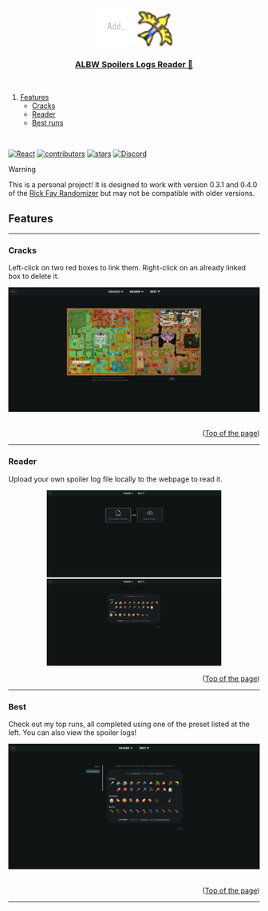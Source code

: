 <a name="readme-top"></a>

<div align="center">
  <img src="src/assets/logo.png" alt="Logo" width="80" height="80">
  <img src="src/assets/images/items/bow_light.png" alt="Bow" width=70>
  <a href="https://firedrox.github.io/albw/">
    <h3 align="center">ALBW Spoilers Logs Reader 📄</h3>
  </a>
</div>

<br />

<ol>
  <li>
    <a href="#features">Features</a>
    <ul>
      <li><a href="#cracks">Cracks</a></li>
      <li><a href="#reader">Reader</a></li>
      <li><a href="#best">Best runs</a></li>
    </ul>
  </li>
</ol>

<br />

[![React][React.js]][React-url]
[![contributors][contributors-shield]][contributors-url]
[![stars][stars-icon]][stars-url]
[![Discord][discord-icon]][discord-url]

> [!WARNING]
> This is a personal project! It is designed to work with version 0.3.1 and 0.4.0 of the [Rick Fay Randomizer](https://github.com/rickfay/z17-randomizer/tree/master) but may not be compatible with older versions.

## Features

---

### Cracks

Left-click on two red boxes to link them. Right-click on an already linked box to delete it.

<div align="center">
  <a href="https://firedrox.github.io/albw?page=portals">
    <img src="src/assets/example/example_cracks.png" alt="Cracks" />
  </a>
</div>
<br />

<p align="right">(<a href="#readme-top">Top of the page</a>)</p>

---

### Reader

Upload your own spoiler log file locally to the webpage to read it.

<div align="center">
  <a href="https://firedrox.github.io/albw?page=reader">
    <img src="src/assets/example/example_reader.png" alt="Reader" width=350/>
    <img src="src/assets/example/example_reading.png" alt="Reading" width=350/>
  </a>
</div>

<p align="right">(<a href="#readme-top">Top of the page</a>)</p>

---

### Best

Check out my top runs, all completed using one of the preset listed at the left. You can also view the spoiler logs!

<div align="center">
  <a href="https://firedrox.github.io/albw?page=best">
    <img src="src/assets/example/example_logs.png" alt="Example" />
  </a>
</div>
<br />

<p align="right">(<a href="#readme-top">Top of the page</a>)</p>

---

[React.js]: https://img.shields.io/badge/React-20232A?style=for-the-badge&logo=react&logoColor=61DAFB&colorB=555
[React-url]: https://react.dev/
[contributors-shield]: https://img.shields.io/github/contributors/firedrox/albw.svg?style=for-the-badge
[contributors-url]: https://github.com/FireDroX/albw/graphs/contributors
[stars-icon]: https://img.shields.io/github/stars/firedrox/albw.svg?style=for-the-badge
[stars-url]: https://github.com/FireDroX/albw/stargazers
[discord-icon]: https://img.shields.io/badge/Discord-5865F2?style=for-the-badge&logo=discord&colorB=555
[discord-url]: https://discord.gg/Zmmqd9Tbnn
